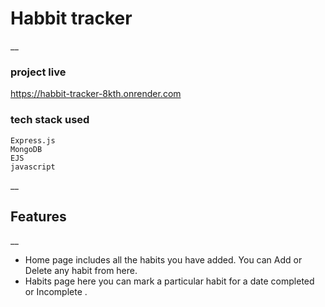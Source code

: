  # Habbit tracker  
 __
 ### project live
 https://habbit-tracker-8kth.onrender.com
 
 ### tech stack used
 ```
 Express.js
 MongoDB
 EJS
 javascript

```
__

## Features
__
+ Home page includes all the habits you have added. You can Add or Delete any habit from here.
+ Habits page here you can mark a particular habit for a date completed or Incomplete .
 
 
